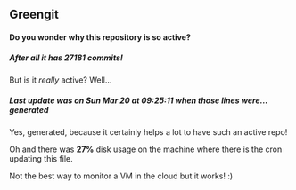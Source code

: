 ## Greengit

#### Do you wonder why this repository is so active?

##### After all it has 27181 commits!

But is it *really* active? Well...

##### Last update was on Sun Mar 20 at 09:25:11 when those lines were... generated

Yes, generated, because it certainly helps a lot to have such an active repo!

Oh and there was **27%** disk usage on the machine
where there is the cron updating this file.

Not the best way to monitor a VM in the cloud but it works! :)
